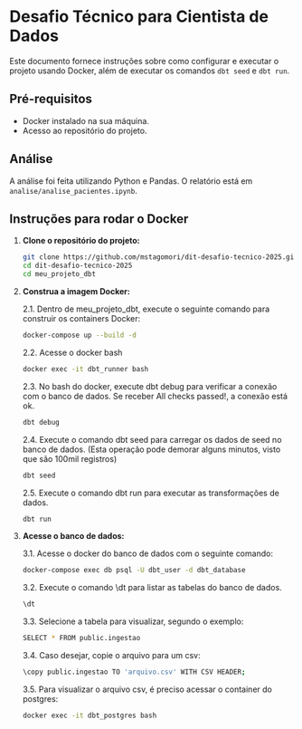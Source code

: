 # Desafio Técnico para Cientista de Dados

Este documento fornece instruções sobre como configurar e executar o projeto usando Docker, além de executar os comandos `dbt seed` e `dbt run`.

## Pré-requisitos

- Docker instalado na sua máquina.
- Acesso ao repositório do projeto.

## Análise

A análise foi feita utilizando Python e Pandas. O relatório está em `analise/analise_pacientes.ipynb`.

## Instruções para rodar o Docker

1. **Clone o repositório do projeto:**

   ```bash
   git clone https://github.com/mstagomori/dit-desafio-tecnico-2025.git
   cd dit-desafio-tecnico-2025
   cd meu_projeto_dbt
   ```

2. **Construa a imagem Docker:**

   2.1. Dentro de meu_projeto_dbt, execute o seguinte comando para construir os containers Docker:

   ```bash
   docker-compose up --build -d
   ```

   2.2. Acesse o docker bash

   ```bash
   docker exec -it dbt_runner bash
   ```

   2.3. No bash do docker, execute dbt debug para verificar a conexão com o banco de dados. Se receber All checks passed!, a conexão está ok.

   ```bash
   dbt debug
   ```

   2.4. Execute o comando dbt seed para carregar os dados de seed no banco de dados. (Esta operação pode demorar alguns minutos, visto que são 100mil registros)

   ```bash
   dbt seed
   ```

   2.5. Execute o comando dbt run para executar as transformações de dados.

   ```bash
   dbt run
   ```

3. **Acesse o banco de dados:**

   3.1. Acesse o docker do banco de dados com o seguinte comando:

   ```bash
   docker-compose exec db psql -U dbt_user -d dbt_database
   ```

   3.2. Execute o comando \dt para listar as tabelas do banco de dados.

   ```bash
   \dt
   ```

   3.3. Selecione a tabela para visualizar, segundo o exemplo:

   ```bash
   SELECT * FROM public.ingestao
   ```

   3.4. Caso desejar, copie o arquivo para um csv:

   ```bash
   \copy public.ingestao TO 'arquivo.csv' WITH CSV HEADER;
   ```

   3.5. Para visualizar o arquivo csv, é preciso acessar o container do postgres:

   ```bash
   docker exec -it dbt_postgres bash
   ```

